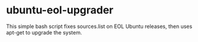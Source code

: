 # ubuntu-eol-upgrader
This simple bash script fixes sources.list on EOL Ubuntu releases, then uses apt-get to upgrade the system.
